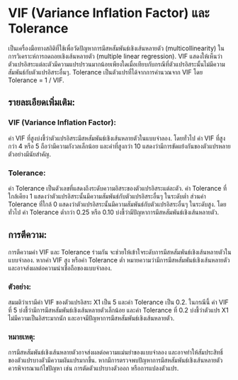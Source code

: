 # VIF (Variance Inflation Factor) และ Tolerance
เป็นเครื่องมือทางสถิติที่ใช้เพื่อวัดปัญหาการมีสหสัมพันธ์เชิงเส้นหลายตัว (multicollinearity) ในการวิเคราะห์การถดถอยเชิงเส้นหลายตัว (multiple linear regression). VIF แสดงให้เห็นว่าตัวแปรอิสระแต่ละตัวมีความแปรปรวนมากน้อยเพียงใดเมื่อเทียบกับกรณีที่ตัวแปรอิสระนั้นไม่มีความสัมพันธ์กับตัวแปรอิสระอื่นๆ. Tolerance เป็นตัวแปรที่ได้จากการคำนวณจาก VIF โดย Tolerance = 1 / VIF. 

## รายละเอียดเพิ่มเติม:

### VIF (Variance Inflation Factor):
ค่า VIF ที่สูงบ่งชี้ว่าตัวแปรอิสระมีสหสัมพันธ์เชิงเส้นหลายตัวในแบบจำลอง. โดยทั่วไป ค่า VIF ที่สูงกว่า 4 หรือ 5 ถือว่ามีความกังวลเล็กน้อย และค่าที่สูงกว่า 10 แสดงว่ามีการขัดแย้งกันของตัวแปรหลายตัวอย่างมีนัยสำคัญ.
### Tolerance:
ค่า Tolerance เป็นตัวเลขที่แสดงถึงระดับความอิสระของตัวแปรอิสระแต่ละตัว. ค่า Tolerance ที่ใกล้เคียง 1 แสดงว่าตัวแปรอิสระนั้นมีความสัมพันธ์กับตัวแปรอิสระอื่นๆ ในระดับต่ำ ส่วนค่า Tolerance ที่ใกล้ 0 แสดงว่าตัวแปรอิสระนั้นมีความสัมพันธ์กับตัวแปรอิสระอื่นๆ ในระดับสูง. โดยทั่วไป ค่า Tolerance ต่ำกว่า 0.25 หรือ 0.10 บ่งชี้ว่ามีปัญหาการมีสหสัมพันธ์เชิงเส้นหลายตัว.

## การตีความ:
การตีความค่า VIF และ Tolerance ร่วมกัน จะช่วยให้เข้าใจระดับการมีสหสัมพันธ์เชิงเส้นหลายตัวในแบบจำลอง. หากค่า VIF สูง หรือค่า Tolerance ต่ำ หมายความว่ามีการมีสหสัมพันธ์เชิงเส้นหลายตัว และอาจส่งผลต่อความน่าเชื่อถือของแบบจำลอง. 

### ตัวอย่าง:
สมมติว่าเรามีค่า VIF ของตัวแปรอิสระ X1 เป็น 5 และค่า Tolerance เป็น 0.2. ในกรณีนี้ ค่า VIF ที่ 5 บ่งชี้ว่ามีการมีสหสัมพันธ์เชิงเส้นหลายตัวเล็กน้อย และค่า Tolerance ที่ 0.2 บ่งชี้ว่าตัวแปร X1 ไม่มีความเป็นอิสระมากนัก และอาจมีปัญหาการมีสหสัมพันธ์เชิงเส้นหลายตัว. 

### หมายเหตุ: 
การมีสหสัมพันธ์เชิงเส้นหลายตัวอาจส่งผลต่อความแม่นยำของแบบจำลอง และอาจทำให้สัมประสิทธิ์ของตัวแปรบางตัวมีความผันแปรมากขึ้น. หากมีการตรวจพบปัญหาการมีสหสัมพันธ์เชิงเส้นหลายตัว ควรพิจารณาแก้ไขปัญหา เช่น การตัดตัวแปรบางตัวออก หรือการแปลงตัวแปร. 